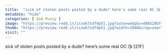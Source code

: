 ```yaml
---
title:  "sick of stolen posts posted by a dude? here’s some real OC 😘 [21F]"
metadate: "hide"
categories: [ God Pussy ]
image: "https://preview.redd.it/iszwk7sdf4p51.jpg?auto=webp&s=d86520bffcfa3ea51f0756eb178c5e3e99e5d9f7"
thumb: "https://preview.redd.it/iszwk7sdf4p51.jpg?width=1080&crop=smart&auto=webp&s=9418e72a7c760ab8f5200750305de4e2f2022406"
visit: ""
---
```

sick of stolen posts posted by a dude? here’s some real OC 😘 [21F]
